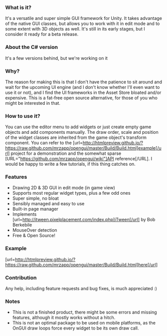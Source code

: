 ### What is it?
It's a versatile and super simple GUI framework for Unity.
It takes advantage of the native GUI classes, but allows you to work with it in edit mode and to some extent with 3D objects as well.
It's still in its early stages, but I consider it ready for a beta release.

### About the C# version
It's a few versions behind, but we're working on it

### Why?
The reason for making this is that I don't have the patience to sit around and wait for the upcoming UI engine (and I don't know whether I'll even want to use it or not), and I find the UI frameworks in the Asset Store bloated and/or expensive. This is a fat-free open source alternative, for those of you who might be interested in that.

### How to use it?
You can use the editor menu to add widgets or just create empty game objects and add components manually.
The draw order, scale and position of the widget classes are inherited from the game object's transform component.
You can refer to the [url=http://htmlpreview.github.io/?https://raw.github.com/mrzapp/opengui/master/Build/Build.html]example[/url] project for a demonstration and the somewhat sparse [URL="https://github.com/mrzapp/opengui/wiki"]API reference[/URL].
I would be happy to write a few tutorials, if this thing catches on.

### Features
- Drawing 2D & 3D GUI in edit mode (in game view)
- Supports most regular widget types, plus a few odd ones
- Super simple, no bloat
- Sensibly managed and easy to use
- Built-in page manager
- Implements [url=http://itween.pixelplacement.com/index.php]iTween[/url] by Bob Berkebile
- MouseOver detection
- Free & Open Source!

### Example
[url=http://htmlpreview.github.io/?https://raw.github.com/mrzapp/opengui/master/Build/Build.html]here[/url]

### Contribution
Any help, including feature requests and bug fixes, is much appreciated :)

### Notes
- This is not a finished product, there might be some errors and missing features, although it mostly works without a hitch.
- This is not an optimal package to be used on mobile platforms, as the OnGUI draw loops force every widget to be its own draw call.
